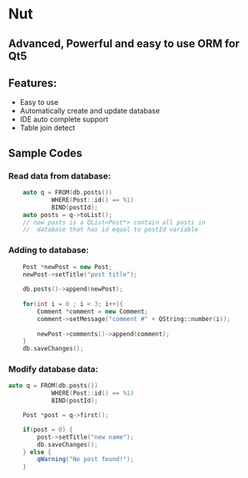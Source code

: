 # Nut

## Advanced, Powerful and easy to use ORM for Qt5


## Features:

 - Easy to use
 - Automatically create and update database
 - IDE auto complete support
 - Table join detect 

## Sample Codes
### Read data from database:

```cpp
    auto q = FROM(db.posts())
            WHERE(Post::id() == %1)
            BIND(postId);
    auto posts = q->toList();
    // now posts is a QList<Post*> contain all posts in
    //  database that has id equal to postId variable
```

### Adding to database:
```cpp
    Post *newPost = new Post;
    newPost->setTitle("post title");
    
    db.posts()->append(newPost);
    
    for(int i = 0 ; i < 3; i++){
        Comment *comment = new Comment;
        comment->setMessage("comment #" + QString::number(i));
		
        newPost->comments()->append(comment);
    }
    db.saveChanges();
```

### Modify database data:
```cpp
auto q = FROM(db.posts())
            WHERE(Post::id() == %1)
            BIND(postId);

    Post *post = q->first();

    if(post = 0) {
        post->setTitle("new name");
        db.saveChanges();
    } else {
        qWarning("No post found!");
    }
```